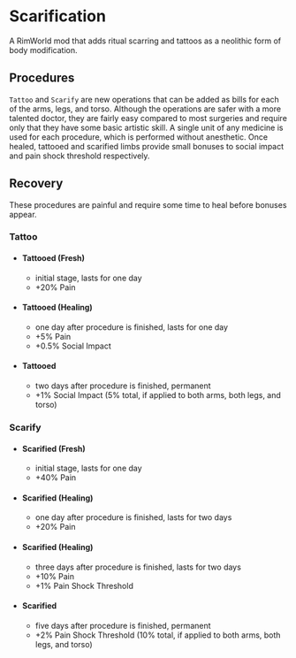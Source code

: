 # Scarification
A RimWorld mod that adds ritual scarring and tattoos as a neolithic form of body modification.

## Procedures
`Tattoo` and `Scarify` are new operations that can be added as bills for each of the arms, legs, and torso. Although the operations are safer with a more talented doctor, they are fairly easy compared to most surgeries and require only that they have some basic artistic skill. A single unit of any medicine is used for each procedure, which is performed without anesthetic. Once healed, tattooed and scarified limbs provide small bonuses to social impact and pain shock threshold respectively.

## Recovery
These procedures are painful and require some time to heal before bonuses appear.

### Tattoo
- #### Tattooed (Fresh)
  - initial stage, lasts for one day
  - +20% Pain
- #### Tattooed (Healing)
  - one day after procedure is finished, lasts for one day
  - +5% Pain
  - +0.5% Social Impact
- #### Tattooed
  - two days after procedure is finished, permanent
  - +1% Social Impact (5% total, if applied to both arms, both legs, and torso)
  
### Scarify
- #### Scarified (Fresh)
  - initial stage, lasts for one day
  - +40% Pain
- #### Scarified (Healing)
  - one day after procedure is finished, lasts for two days
  - +20% Pain
- #### Scarified (Healing)
  - three days after procedure is finished, lasts for two days
  - +10% Pain
  - +1% Pain Shock Threshold
- #### Scarified
  - five days after procedure is finished, permanent
  - +2% Pain Shock Threshold (10% total, if applied to both arms, both legs, and torso)
